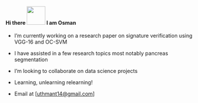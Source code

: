 #### Hi there <img src="https://user-images.githubusercontent.com/61668807/198291877-28308e84-f91f-4f9f-aad2-46f5e0aa1c4f.gif" width="50" height="50" /> I am Osman

- I’m currently working on a research paper on signature verification using VGG-16 and OC-SVM

- I have assisted in a few research topics most notably pancreas segmentation

- I’m looking to collaborate on data science projects

- Learning, unlearning relearning!

- Email at [uthmant14@gmail.com]
